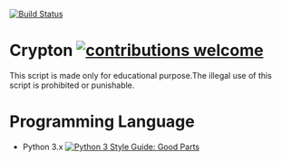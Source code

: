 [![Build Status](https://travis-ci.org/dwyl/esta.svg?branch=master)](https://github.com/A4o4ymous/Crypton)
# Crypton [![contributions welcome](https://img.shields.io/badge/contributions-welcome-brightgreen.svg?style=flat)](https://github.com/A4o4ymous/Crypton)
This script is made only for educational purpose.The illegal  use of this script is prohibited or punishable.

# Programming Language
* Python 3.x [![Python 3 Style Guide: Good Parts](https://img.shields.io/badge/code%20style-goodparts-brightgreen.svg?style=flat)](https://github.com/dwyl/goodparts "Python 3 The Good Parts")
